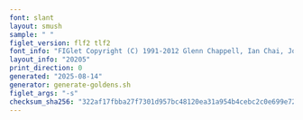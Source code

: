 ```yaml
---
font: slant
layout: smush
sample: " "
figlet_version: flf2 tlf2
font_info: "FIGlet Copyright (C) 1991-2012 Glenn Chappell, Ian Chai, John Cowan,"
layout_info: "20205"
print_direction: 0
generated: "2025-08-14"
generator: generate-goldens.sh
figlet_args: "-s"
checksum_sha256: "322af17fbba27f7301d957bc48120ea31a954b4cebc2c0e699e723a4e8f7ec59"
---
```


```text
       
       
       
       
       
       
```
